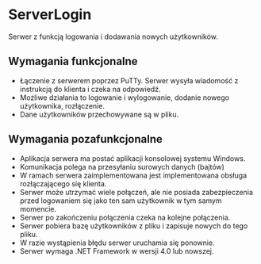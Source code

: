 # ServerLogin
Serwer z funkcją logowania i dodawania nowych użytkowników.

## Wymagania funkcjonalne
- Łączenie z serwerem poprzez PuTTy. Serwer wysyła wiadomość z instrukcją do klienta i czeka na odpowiedź.
- Możliwe działania to logowanie i wylogowanie, dodanie nowego użytkownika, rozłączenie.
- Dane użytkowników przechowywane są w pliku.

## Wymagania pozafunkcjonalne
- Aplikacja serwera ma postać aplikacji konsolowej systemu Windows.
- Komunikacja polega na przesyłaniu surowych danych (bajtów)
- W ramach serwera zaimplementowana jest implementowana obsługa rozłączającego się klienta.
- Serwer może utrzymać wiele połączeń, ale nie posiada zabezpieczenia przed logowaniem się jako ten sam użytkownik w tym samym momencie.
- Serwer po zakończeniu połączenia czeka na kolejne połączenia.
- Serwer pobiera bazę użytkowników z pliku i zapisuje nowych do tego pliku.
- W razie wystąpienia błędu serwer uruchamia się ponownie.
- Serwer wymaga .NET Framework w wersji 4.0 lub nowszej.
